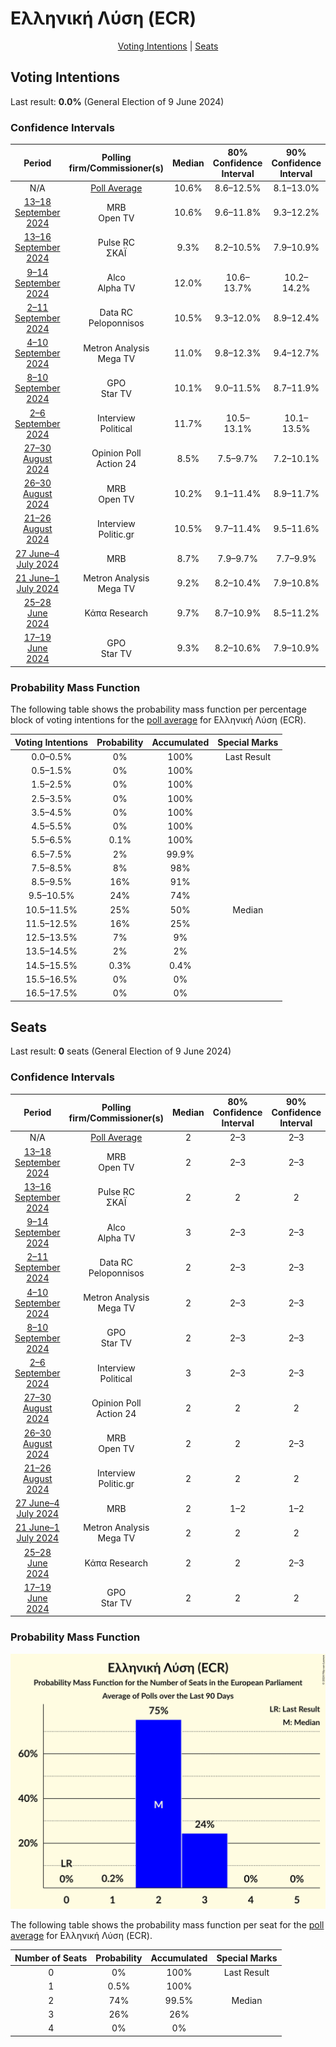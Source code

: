 # Ελληνική Λύση (ECR)

<p align="center"><a href="#voting-intentions">Voting Intentions</a> | <a href="#seats">Seats</a></p>

## Voting Intentions

Last result: **0.0%** (General Election of 9 June 2024)

### Confidence Intervals

| Period     | Polling firm/Commissioner(s) | Median | 80% Confidence Interval | 90% Confidence Interval | 95% Confidence Interval | 99% Confidence Interval |
|:----------:|:----------------:|:-----------:|:-----------------------:|:-----------------------:|:-----------------------:|:-----------------------:|
| N/A | [Poll Average](average.html) | 10.6% | 8.6–12.5% | 8.1–13.0% | 7.7–13.5% | 7.1–14.4% |
| [13–18 September 2024](2024-09-18-MRB.html) | MRB <br> Open TV | 10.6% | 9.6–11.8% | 9.3–12.2% | 9.0–12.5% | 8.5–13.1% |
| [13–16 September 2024](2024-09-16-PulseRC.html) | Pulse RC <br> ΣΚΑΪ | 9.3% | 8.2–10.5% | 7.9–10.9% | 7.7–11.2% | 7.2–11.8% |
| [9–14 September 2024](2024-09-14-Alco.html) | Alco <br> Alpha TV | 12.0% | 10.6–13.7% | 10.2–14.2% | 9.9–14.6% | 9.3–15.4% |
| [2–11 September 2024](2024-09-11-DataRC.html) | Data RC <br> Peloponnisos | 10.5% | 9.3–12.0% | 8.9–12.4% | 8.6–12.8% | 8.1–13.5% |
| [4–10 September 2024](2024-09-10-MetronAnalysis.html) | Metron Analysis <br> Mega TV | 11.0% | 9.8–12.3% | 9.4–12.7% | 9.1–13.1% | 8.6–13.8% |
| [8–10 September 2024](2024-09-10-GPO.html) | GPO <br> Star TV | 10.1% | 9.0–11.5% | 8.7–11.9% | 8.4–12.2% | 7.9–12.9% |
| [2–6 September 2024](2024-09-06-Interview.html) | Interview <br> Political | 11.7% | 10.5–13.1% | 10.1–13.5% | 9.8–13.9% | 9.3–14.6% |
| [27–30 August 2024](2024-08-30-OpinionPoll.html) | Opinion Poll <br> Action 24 | 8.5% | 7.5–9.7% | 7.2–10.1% | 7.0–10.3% | 6.5–11.0% |
| [26–30 August 2024](2024-08-30-MRB.html) | MRB <br> Open TV | 10.2% | 9.1–11.4% | 8.9–11.7% | 8.6–12.0% | 8.2–12.6% |
| [21–26 August 2024](2024-08-26-Interview.html) | Interview <br> Politic.gr | 10.5% | 9.7–11.4% | 9.5–11.6% | 9.3–11.8% | 9.0–12.2% |
| [27 June–4 July 2024](2024-07-04-MRB.html) | MRB | 8.7% | 7.9–9.7% | 7.7–9.9% | 7.5–10.2% | 7.1–10.7% |
| [21 June–1 July 2024](2024-07-01-MetronAnalysis.html) | Metron Analysis <br> Mega TV | 9.2% | 8.2–10.4% | 7.9–10.8% | 7.7–11.1% | 7.2–11.6% |
| [25–28 June 2024](2024-06-28-ΚάπαResearch.html) | Κάπα Research | 9.7% | 8.7–10.9% | 8.5–11.2% | 8.2–11.4% | 7.8–12.0% |
| [17–19 June 2024](2024-06-19-GPO.html) | GPO <br> Star TV | 9.3% | 8.2–10.6% | 7.9–10.9% | 7.7–11.2% | 7.2–11.9% |

### Probability Mass Function

The following table shows the probability mass function per percentage block of voting intentions for the [poll average](average.html) for Ελληνική Λύση (ECR).

| Voting Intentions | Probability | Accumulated | Special Marks |
|:-----------------:|:-----------:|:-----------:|:-------------:|
| 0.0–0.5% | 0% | 100% | Last Result |
| 0.5–1.5% | 0% | 100% |  |
| 1.5–2.5% | 0% | 100% |  |
| 2.5–3.5% | 0% | 100% |  |
| 3.5–4.5% | 0% | 100% |  |
| 4.5–5.5% | 0% | 100% |  |
| 5.5–6.5% | 0.1% | 100% |  |
| 6.5–7.5% | 2% | 99.9% |  |
| 7.5–8.5% | 8% | 98% |  |
| 8.5–9.5% | 16% | 91% |  |
| 9.5–10.5% | 24% | 74% |  |
| 10.5–11.5% | 25% | 50% | Median |
| 11.5–12.5% | 16% | 25% |  |
| 12.5–13.5% | 7% | 9% |  |
| 13.5–14.5% | 2% | 2% |  |
| 14.5–15.5% | 0.3% | 0.4% |  |
| 15.5–16.5% | 0% | 0% |  |
| 16.5–17.5% | 0% | 0% |  |


## Seats

Last result: **0** seats (General Election of 9 June 2024)

### Confidence Intervals

| Period     | Polling firm/Commissioner(s) | Median | 80% Confidence Interval | 90% Confidence Interval | 95% Confidence Interval | 99% Confidence Interval |
|:----------:|:----------------:|:------:|:-----------------------:|:-----------------------:|:-----------------------:|:-----------------------:|
| N/A | [Poll Average](average.html) | 2 | 2–3 | 2–3 | 2–3 | 1–3 |
| [13–18 September 2024](2024-09-18-MRB.html) | MRB <br> Open TV | 2 | 2–3 | 2–3 | 2–3 | 2–3 |
| [13–16 September 2024](2024-09-16-PulseRC.html) | Pulse RC <br> ΣΚΑΪ | 2 | 2 | 2 | 2–3 | 1–3 |
| [9–14 September 2024](2024-09-14-Alco.html) | Alco <br> Alpha TV | 3 | 2–3 | 2–3 | 2–3 | 2–3 |
| [2–11 September 2024](2024-09-11-DataRC.html) | Data RC <br> Peloponnisos | 2 | 2–3 | 2–3 | 2–3 | 2–3 |
| [4–10 September 2024](2024-09-10-MetronAnalysis.html) | Metron Analysis <br> Mega TV | 2 | 2–3 | 2–3 | 2–3 | 2–3 |
| [8–10 September 2024](2024-09-10-GPO.html) | GPO <br> Star TV | 2 | 2–3 | 2–3 | 2–3 | 2–3 |
| [2–6 September 2024](2024-09-06-Interview.html) | Interview <br> Political | 3 | 2–3 | 2–3 | 2–3 | 2–3 |
| [27–30 August 2024](2024-08-30-OpinionPoll.html) | Opinion Poll <br> Action 24 | 2 | 2 | 2 | 1–2 | 1–2 |
| [26–30 August 2024](2024-08-30-MRB.html) | MRB <br> Open TV | 2 | 2 | 2–3 | 2–3 | 2–3 |
| [21–26 August 2024](2024-08-26-Interview.html) | Interview <br> Politic.gr | 2 | 2 | 2 | 2–3 | 2–3 |
| [27 June–4 July 2024](2024-07-04-MRB.html) | MRB | 2 | 1–2 | 1–2 | 1–2 | 1–2 |
| [21 June–1 July 2024](2024-07-01-MetronAnalysis.html) | Metron Analysis <br> Mega TV | 2 | 2 | 2 | 2 | 1–3 |
| [25–28 June 2024](2024-06-28-ΚάπαResearch.html) | Κάπα Research | 2 | 2 | 2–3 | 2–3 | 2–3 |
| [17–19 June 2024](2024-06-19-GPO.html) | GPO <br> Star TV | 2 | 2 | 2 | 2 | 1–3 |

### Probability Mass Function

![Graph with seats probability mass function not yet produced](average-seats-pmf-ελληνικήλύσηecr.png "Seats Probability Mass Function")

The following table shows the probability mass function per seat for the [poll average](average.html) for Ελληνική Λύση (ECR).

| Number of Seats | Probability | Accumulated | Special Marks |
|:---------------:|:-----------:|:-----------:|:-------------:|
| 0 | 0% | 100% | Last Result |
| 1 | 0.5% | 100% |  |
| 2 | 74% | 99.5% | Median |
| 3 | 26% | 26% |  |
| 4 | 0% | 0% |  |


